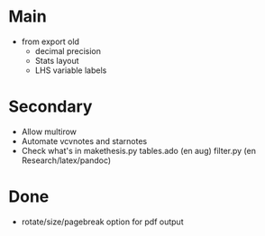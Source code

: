 # Main

- from export old
    - decimal precision
    - Stats layout
    - LHS variable labels

# Secondary

- Allow multirow
- Automate vcvnotes and starnotes
- Check what's in makethesis.py tables.ado (en aug) filter.py (en Research/latex/pandoc)

# Done
- rotate/size/pagebreak option for pdf output

